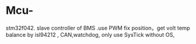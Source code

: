 # Mcu-
stm32f042. slave controller of BMS .use PWM fix position，get volt temp balance by isl94212 , CAN,watchdog,  only use SysTick  without OS,
